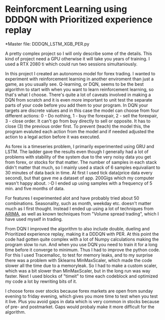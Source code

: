 # Reinforcment Learning using DDDQN with Prioritized experience replay
*Master file: DDDQN_LSTM_XGB_PER.py

A pretty complex project so I will only describe some of the details.
This kind of project need a GPU otherwise it will take you years of training. I used a RTX 2080 ti which could run two sessions simultaniously.

In this project I created an autonomos model for forex trading. I wanted to experiment with reinforcement learning in another enviroment than just a game, as you usually see. Q-learning, or DQN, seems to be the best algorithm to start with when you want to learn reinforcement learning, so that's what I choose. There's quite a lot of caveats involved in making a DQN from scratch and it is even more important to unit test the separate parts of your code before you add them to your program. In DQN your targets are discrete values and in this case the model can choose from four different actions: 0 - Do nothing, 1 - buy the forexpair, 2 - sell the forexpair, 3 - close order. It can't go from buy directly to sell or opposite. It has to close (3) the previous order first. To prevent (teach) the model this, the program evaluted each action from the model and if needed adjusted the action to a legal action before it was executed. 

As forex is a timeseries problem, I primarily experimented using GRU and LSTM. The ladder gave the results even though I generally had a lot of problems with stability of the system due to the very noisy data you get from forex, or stocks for that matter. The number of samples in each stack didn't matter that much, so I mainly used a stack of 6 samples equivaliant to 30 minutes of data back in time. At first I used tick data(price data every second), but that gave me a dataset of app. 200Gigs which my computer wasn't happy about. :-D I ended up using samples with a frequency of 5 min. and five months of data.

For features I experimented alot and have probably tried about 50 combinations. Seasonality, such as month, weekday etc. doesn't matter much as I first thought. Instead I ended up using a lot of techniques from [ARIMA](https://en.wikipedia.org/wiki/Autoregressive_integrated_moving_average), as well as known techniques from "Volume spread trading", which I have used myself in trading.

From DQN I improved the algorithm to also include double, dueling and Prioritized experience replay, making it a DDDQN with PER. At this point the code had gotten quite complex with a lot of Numpy calculations making the program slow to run. And when you use DQN you need to train it for a long time before it converge to minimum. Thus I had to improve the python code. For this I used Tracemalloc, to test for memory leaks, and to my surprise there was a problem with Sklearns MinMaxScaler, which made the code slower all the time due to a memoryleak. So I had to make a custom scaler, which was a bit slower than MinMaxScaler, but in the long run was way faster. Next I used blocks of "timeit" to time each codeblock and optimized my code a lot by rewriting bits of it.

I choose forex over stocks because forex markets are open from sunday evening to friday evening, which gives you more time to test when you test it live. Plus you avoid gaps in data which is very common in stocks because of pre- and postmarket. Gaps would probaly make it more difficult for the algorithm.

